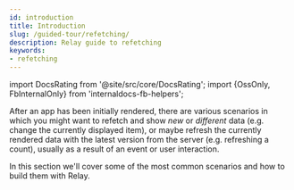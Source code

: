 ```yaml
---
id: introduction
title: Introduction
slug: /guided-tour/refetching/
description: Relay guide to refetching
keywords:
- refetching
---
```


import DocsRating from '@site/src/core/DocsRating';
import {OssOnly, FbInternalOnly} from 'internaldocs-fb-helpers';

After an app has been initially rendered, there are various scenarios in which you might want to refetch and show *new* or *different* data (e.g. change the currently displayed item), or maybe refresh the currently rendered data with the latest version from the server (e.g. refreshing a count), usually as a result of an event or user interaction.

In this section we'll cover some of the most common scenarios and how to build them with Relay.

<DocsRating />
